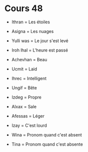 # Cours 48

- Ithran = Les étoiles
- Asigna = Les nuages

- Yulli was = Le jour s'est levé
- Iroh lhal = L'heure est passé

- Achevhan = Beau
- Ucmit = Laid
- Ihrec = Intelligent
- Ungif = Bête
- Izdeg = Propre
- Alxax = Sale

- Afessas = Léger
- Izay = C'est lourd

- Wina = Pronom quand c'est absent
- Tina = Pronom quand c'est absente